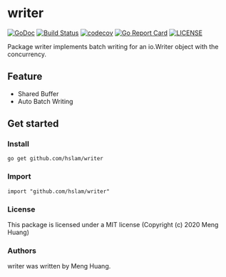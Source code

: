# writer
[![GoDoc](https://godoc.org/github.com/hslam/writer?status.svg)](https://godoc.org/github.com/hslam/writer)
[![Build Status](https://travis-ci.org/hslam/writer.svg?branch=master)](https://travis-ci.org/hslam/writer)
[![codecov](https://codecov.io/gh/hslam/writer/branch/master/graph/badge.svg)](https://codecov.io/gh/hslam/writer)
[![Go Report Card](https://goreportcard.com/badge/github.com/hslam/writer?v=7e100)](https://goreportcard.com/report/github.com/hslam/writer)
[![LICENSE](https://img.shields.io/github/license/hslam/writer.svg?style=flat-square)](https://github.com/hslam/writer/blob/master/LICENSE)

Package writer implements batch writing for an io.Writer object with the concurrency.

## Feature
* Shared Buffer
* Auto Batch Writing

## Get started

### Install
```
go get github.com/hslam/writer
```
### Import
```
import "github.com/hslam/writer"
```

### License
This package is licensed under a MIT license (Copyright (c) 2020 Meng Huang)


### Authors
writer was written by Meng Huang.


